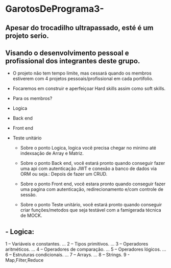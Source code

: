 # GarotosDePrograma3-

## Apesar do trocadilho ultrapassado, esté é um projeto serio. 
##  Visando o desenvolvimento pessoal e profissional dos integrantes deste grupo. 
 -  O projeto não tem tempo limite, mas cessará quando os membros estiverem com 4 projetos pessoais/profissional em cada portifolio.
 -  Focaremos em construir e aperfeiçoar Hard skills assim como soft skills.
 -  Para os membros?
- Logica
- Back end
- Front end
- Teste unitário
    
    - Sobre o ponto Logica, logica você precisa chegar no minimo até indexsação de Array e Matriz.

    - Sobre o ponto Back end, você estará pronto quando conseguir fazer uma api com autenticação JWT e conexão a banco de dados via ORM ou seja.: Depois de fazer um CRUD.

    - Sobre o ponto Front end, você estara pronto quando conseguir fazer uma pagina com autenticação, redirecionamento e/com controle de sessão.

    - Sobre o ponto Teste unitário, você estará pronto quando conseguir criar funções/metodos que seja testável com a famigerada técnica de MOCK.

## - Logica:
1 – Variáveis e constantes. ... 
2 – Tipos primitivos. ... 
3 – Operadores aritméticos. ... 
4 – Operadores de comparação. ... 
5 – Operadores lógicos. ... 
6 – Estruturas condicionais. ... 
7 – Arrays. ... 
8 – Strings.
9 - Map,Filter,Reduce
